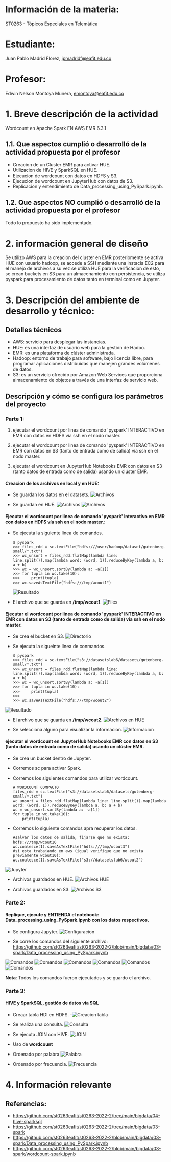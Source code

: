 # Información de la materia:
ST0263 - Tópicos Especiales en Telemática

# Estudiante:
Juan Pablo Madrid Florez, jpmadridf@eafit.edu.co

# Profesor:
Edwin Nelson Montoya Munera, [emontoya@eafit.edu.co](mailto:emontoya@eafit.edu.co)

# 1. Breve descripción de la actividad
Wordcount en Apache Spark EN AWS EMR 6.3.1

## 1.1. Que aspectos cumplió o desarrolló de la actividad propuesta por el profesor
- Creacion de un Cluster EMR para activar HUE.
- Utilizacion de HIVE y SparkSQL en HUE.
- Ejecucion de wordcount con datos en HDFS y S3.
- Ejecucion de wordcount en JupyterHub con datos de S3.
- Replicacion y entendimiento de Data_processing_using_PySpark.ipynb.

## 1.2. Que aspectos NO cumplió o desarrolló de la actividad propuesta por el profesor
Todo lo propuesto ha sido implementado.

# 2. información general de diseño
Se utilizo AWS para la creacion del cluster en EMR posteriomente se activa HUE con usuario hadoop, se accede a SSH mediante una instacia EC2 para el manejo de archivos
a su vez se utiliza HUE para la verificacion de esto, se crean buckets en S3 para un almacenamiento con persistencia, se utiliza pyspark para procesamiento de datos tanto
en terminal como en Jupyter.

# 3. Descripción del ambiente de desarrollo y técnico:

## Detalles técnicos
- AWS: servicio para desplegar las instancias.
- HUE: es una interfaz de usuario web para la gestión de Hadoo.
- EMR: es una plataforma de clúster administrada.
- Hadoop: entorno de trabajo para software, bajo licencia libre, para programar aplicaciones distribuidas que manejen grandes volúmenes de datos.
- S3: es un servicio ofrecido por Amazon Web Services que proporciona almacenamiento de objetos a través de una interfaz de servicio web. 

## Descripción y cómo se configura los parámetros del proyecto 

### Parte 1:

1. ejecutar el wordcount por linea de comando 'pyspark' INTERACTIVO en EMR con datos en HDFS vía ssh en el nodo master.

2. ejecutar el wordcount por linea de comando 'pyspark' INTERACTIVO en EMR con datos en S3 (tanto de entrada como de salida)  vía ssh en el nodo master.

3. ejecutar el wordcount en JupyterHub Notebooks EMR con datos en S3 (tanto datos de entrada como de salida) usando un clúster EMR.

#### Creacion de los archivos en local y en HUE:
- Se guardan los datos en el datasets.
![Archivos](https://github.com/jpmadridf/Topicos-de-telematica/blob/main/Lab6/Parte%201/1.%20Datos%20en%20local.png)

- Se guardan en HUE.
![Archivos](https://github.com/jpmadridf/Topicos-de-telematica/blob/main/Lab6/Parte%201/2.%20Se%20crea%20en%20hive%20datasets.png)
![Archivos](https://github.com/jpmadridf/Topicos-de-telematica/blob/main/Lab6/Parte%201/3.%20Se%20guardan%20en%20hive.png)


#### Ejecutar el wordcount por linea de comando 'pyspark' Interactivo en EMR con datos en HDFS vía ssh en el nodo master.:
- Se ejecuta la siguiente linea de comandos.
    ```
    $ pyspark
    >>> files_rdd = sc.textFile("hdfs:///user/hadoop/dataset/gutenberg-small/*.txt")
    >>> wc_unsort = files_rdd.flatMap(lambda line: line.split()).map(lambda word: (word, 1)).reduceByKey(lambda a, b: a + b)
    >>> wc = wc_unsort.sortBy(lambda a: -a[1])
    >>> for tupla in wc.take(10):
    >>>     print(tupla)
    >>> wc.saveAsTextFile("hdfs:///tmp/wcout1")
    ```
  ![Resultado](https://github.com/jpmadridf/Topicos-de-telematica/blob/main/Lab6/Parte%201/3.1%20Resultado%20HIve.png)
  
- El archivo que se guarda en **/tmp/wcout1**.
![Files](https://github.com/jpmadridf/Topicos-de-telematica/blob/main/Lab6/Parte%201/4.%20archivo%20en%20tmp.png)

#### Ejecutar el wordcount por linea de comando 'pyspark' INTERACTIVO en EMR con datos en S3 (tanto de entrada como de salida)  vía ssh en el nodo master.

- Se crea el bucket en S3.
![Directorio](https://github.com/jpmadridf/Topicos-de-telematica/blob/main/Lab6/Parte%201/5.%20Se%20crea%20el%20bucket%20en%20S3.png)

- Se ejecuta la sigueinte linea de conmandos.
    ```
    $ pyspark
    >>> files_rdd = sc.textFile("s3://datasetslab6/datasets/gutenberg-small/*.txt")
    >>> wc_unsort = files_rdd.flatMap(lambda line: line.split()).map(lambda word: (word, 1)).reduceByKey(lambda a, b: a + b)
    >>> wc = wc_unsort.sortBy(lambda a: -a[1])
    >>> for tupla in wc.take(10):
    >>>     print(tupla)
    >>> 
    >>> wc.saveAsTextFile("hdfs:///tmp/wcout2")
    ```

![Resultado](https://github.com/jpmadridf/Topicos-de-telematica/blob/main/Lab6/Parte%201/6.%20Se%20corre%20desde%20S3%20y%20se%20crea%20el%20tmp.png)

- El archivo que se guarda en **/tmp/wcout2**.
![Archivos en HUE](https://github.com/jpmadridf/Topicos-de-telematica/blob/main/Lab%205.2/HUE/4.%20Se%20suben%20los%20archivos.png)

- Se selecciona alguno para visualizar la informacion.
![Informacion](https://github.com/jpmadridf/Topicos-de-telematica/blob/main/Lab6/Parte%201/7.%20Archivos%20en%20HUE.png)

#### ejecutar el wordcount en JupyterHub Notebooks EMR con datos en S3 (tanto datos de entrada como de salida) usando un clúster EMR.
- Se crea un bucket dentro de Jupyter.
- Corremos sc para activar Spark.
- Corremos los siguientes comandos para utilizar wordcount.
    ```
    # WORDCOUNT COMPACTO
    files_rdd = sc.textFile("s3://datasetslab6/datasets/gutenberg-small/*.txt")
    wc_unsort = files_rdd.flatMap(lambda line: line.split()).map(lambda word: (word, 1)).reduceByKey(lambda a, b: a + b)
    wc = wc_unsort.sortBy(lambda a: -a[1])
    for tupla in wc.take(10):
        print(tupla)
    ```

- Corremos lo siguiente comandos apra recuperar los datos.
    ```
    #salvar los datos de salida, fijarse que no exista: hdfs:///tmp/wcout10
    wc.coalesce(1).saveAsTextFile("hdfs:///tmp/wcout3")
    #si esta trabajando en aws (igual verifique que no exista previamente wcout10):
    wc.coalesce(1).saveAsTextFile("s3://datasetslab6/wcout2")
    ```
![Jupyter](https://github.com/jpmadridf/Topicos-de-telematica/blob/main/Lab6/Parte%201/8.%20Se%20realiza%20en%20Jupyter.png)

- Archivos guardados en HUE.
![Archivos HUE](https://github.com/jpmadridf/Topicos-de-telematica/blob/main/Lab6/Parte%201/8.1%20Se%20guarda%20en%20HUE.png)

- Archivos guardados en S3.
![Archivos S3](https://github.com/jpmadridf/Topicos-de-telematica/blob/main/Lab6/Parte%201/8.2%20Se%20guarda%20en%20S3.png)

### Parte 2:

#### Replique, ejecute y ENTIENDA el notebook: Data_processing_using_PySpark.ipynb con los datos respectivos.

- Se configura Jupyter.
![Configuracion](https://github.com/jpmadridf/Topicos-de-telematica/blob/main/Lab6/Parte%202/1.%20Se%20configura.png)

- Se corre los comandos del siguiente archivo: https://github.com/st0263eafit/st0263-2022-2/blob/main/bigdata/03-spark/Data_processing_using_PySpark.ipynb

![Comandos](https://github.com/jpmadridf/Topicos-de-telematica/blob/main/Lab6/Parte%202/2.%20Se%20corre%20comandos.png)
![Comandos](https://github.com/jpmadridf/Topicos-de-telematica/blob/main/Lab6/Parte%202/3.%20comandos.png)
![Comandos](https://github.com/jpmadridf/Topicos-de-telematica/blob/main/Lab6/Parte%202/4.%20Comandos.png)
![Comandos](https://github.com/jpmadridf/Topicos-de-telematica/blob/main/Lab6/Parte%202/5.%20Comandos.png)
![Comandos](https://github.com/jpmadridf/Topicos-de-telematica/blob/main/Lab6/Parte%202/6.%20comaandos.png)
![Comandos](https://github.com/jpmadridf/Topicos-de-telematica/blob/main/Lab6/Parte%202/7.%20comandos.png)

**Nota**: Todos los comandos fueron ejecutados y se guardo el archivo.

### Parte 3:

#### HIVE y SparkSQL, gestión de datos vía SQL

- Creaar tabla HDI en HDFS.
-![Creacion tabla](https://github.com/jpmadridf/Topicos-de-telematica/blob/main/Lab6/Parte%203/1.%20Crear%20la%20tabla%20HDI%20en%20HDFS.png)

- Se realiza una consulta.
![Consulta](https://github.com/jpmadridf/Topicos-de-telematica/blob/main/Lab6/Parte%203/2.%20Se%20realizo%20consultas.png)

- Se ejecuta JOIN con HIVE.
![JOIN](https://github.com/jpmadridf/Topicos-de-telematica/blob/main/Lab6/Parte%203/3.%20EJECUTAR%20UN%20JOIN%20CON%20HIVE.png)
 
 - Uso de **wordcount**
 - Ordenado por palabra
![Palabra](https://github.com/jpmadridf/Topicos-de-telematica/blob/main/Lab6/Parte%203/4.%20ordenado%20por%20palabra.png)

- Ordenado por frecuencia.
![Frecuencia](https://github.com/jpmadridf/Topicos-de-telematica/blob/main/Lab6/Parte%203/5.%20%20ordenado%20por%20frecuencia%20de%20menor%20a%20mayor.png)


# 4. Información relevante

## Referencias:
- https://github.com/st0263eafit/st0263-2022-2/tree/main/bigdata/04-hive-sparksql
- https://github.com/st0263eafit/st0263-2022-2/tree/main/bigdata/03-spark
- https://github.com/st0263eafit/st0263-2022-2/blob/main/bigdata/03-spark/Data_processing_using_PySpark.ipynb
- https://github.com/st0263eafit/st0263-2022-2/blob/main/bigdata/03-spark/wordcount-spark.ipynb
